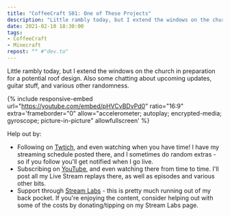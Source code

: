 ```yaml
---
title: "CoffeeCraft S01: One of These Projects"
description: "Little rambly today, but I extend the windows on the church in preparation for a potential roof design. Also some chatting about upcoming updates, guitar stuff, and various other randomness."
date: 2021-02-10 18:30:00
tags:
- CoffeeCraft
- Minecraft
repost: "" #"dev.to"
---
```


Little rambly today, but I extend the windows on the church in preparation for a potential roof design. Also some chatting about upcoming updates, guitar stuff, and various other randomness.

<!--more-->

{% include responsive-embed url="https://youtube.com/embed/pHVCvBDvPd0" ratio="16:9" extra='frameborder="0" allow="accelerometer; autoplay; encrypted-media; gyroscope; picture-in-picture" allowfullscreen' %}

Help out by:
 * Following on [Twtich](https://twitch.tv/AnonJr_Live), and even watching when you have time! I have my streaming schedule posted there, and I sometimes do random extras - so if you follow you'll get notified when I go live.
 * Subscribing on [YouTube](http://www.youtube.com/channel/UCXafqhKHbkSUIrq0LAuu0tw), and even watching there from time to time. I'll post all my Live Stream replays there, as well as episodes and various other bits.
 * Support through [Stream Labs](https://streamlabs.com/anonjr_live) - this is pretty much running out of my back pocket. If you're enjoying the content, consider helping out with some of the costs by donating/tipping on my Stream Labs page.